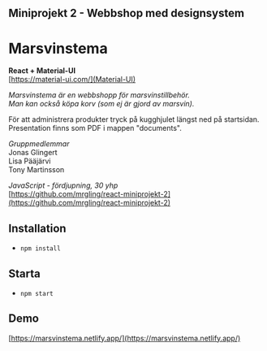 ## Miniprojekt 2 - Webbshop med designsystem

# Marsvinstema

**React + Material-UI**  
[https://material-ui.com/](Material-UI)

*Marsvinstema är en webbshopp för marsvinstillbehör.  
Man kan också köpa korv (som ej är gjord av marsvin).*

För att administrera produkter tryck på kugghjulet längst ned på startsidan.  
Presentation finns som PDF i mappen "documents".

*Gruppmedlemmar*  
Jonas Glingert  
Lisa Pääjärvi  
Tony Martinsson

*JavaScript - fördjupning, 30 yhp*  
[https://github.com/mrgling/react-miniprojekt-2](https://github.com/mrgling/react-miniprojekt-2)

## Installation

* `npm install`

## Starta

* `npm start`   

## Demo
[https://marsvinstema.netlify.app/](https://marsvinstema.netlify.app/)
